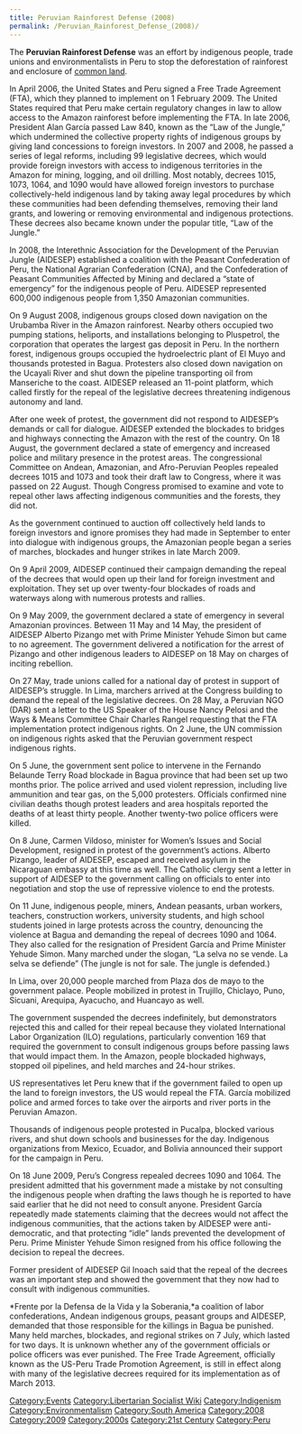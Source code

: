 ```yaml
---
title: Peruvian Rainforest Defense (2008)
permalink: /Peruvian_Rainforest_Defense_(2008)/
---
```


The **Peruvian Rainforest Defense** was an effort by indigenous people,
trade unions and environmentalists in Peru to stop the deforestation of
rainforest and enclosure of [common land](Commons.md "wikilink").

In April 2006, the United States and Peru signed a Free Trade Agreement
(FTA), which they planned to implement on 1 February 2009. The United
States required that Peru make certain regulatory changes in law to
allow access to the Amazon rainforest before implementing the FTA. In
late 2006, President Alan García passed Law 840, known as the “Law of
the Jungle,” which undermined the collective property rights of
indigenous groups by giving land concessions to foreign investors. In
2007 and 2008, he passed a series of legal reforms, including 99
legislative decrees, which would provide foreign investors with access
to indigenous territories in the Amazon for mining, logging, and oil
drilling. Most notably, decrees 1015, 1073, 1064, and 1090 would have
allowed foreign investors to purchase collectively-held indigenous land
by taking away legal procedures by which these communities had been
defending themselves, removing their land grants, and lowering or
removing environmental and indigenous protections. These decrees also
became known under the popular title, “Law of the Jungle.”

In 2008, the Interethnic Association for the Development of the Peruvian
Jungle (AIDESEP) established a coalition with the Peasant Confederation
of Peru, the National Agrarian Confederation (CNA), and the
Confederation of Peasant Communities Affected by Mining and declared a
“state of emergency” for the indigenous people of Peru. AIDESEP
represented 600,000 indigenous people from 1,350 Amazonian communities.

On 9 August 2008, indigenous groups closed down navigation on the
Urubamba River in the Amazon rainforest. Nearby others occupied two
pumping stations, heliports, and installations belonging to Pluspetrol,
the corporation that operates the largest gas deposit in Peru. In the
northern forest, indigenous groups occupied the hydroelectric plant of
El Muyo and thousands protested in Bagua. Protesters also closed down
navigation on the Ucayali River and shut down the pipeline transporting
oil from Manseriche to the coast. AIDESEP released an 11-point platform,
which called firstly for the repeal of the legislative decrees
threatening indigenous autonomy and land.

After one week of protest, the government did not respond to AIDESEP’s
demands or call for dialogue. AIDESEP extended the blockades to bridges
and highways connecting the Amazon with the rest of the country. On 18
August, the government declared a state of emergency and increased
police and military presence in the protest areas. The congressional
Committee on Andean, Amazonian, and Afro-Peruvian Peoples repealed
decrees 1015 and 1073 and took their draft law to Congress, where it was
passed on 22 August. Though Congress promised to examine and vote to
repeal other laws affecting indigenous communities and the forests, they
did not.

As the government continued to auction off collectively held lands to
foreign investors and ignore promises they had made in September to
enter into dialogue with indigenous groups, the Amazonian people began a
series of marches, blockades and hunger strikes in late March 2009.

On 9 April 2009, AIDESEP continued their campaign demanding the repeal
of the decrees that would open up their land for foreign investment and
exploitation. They set up over twenty-four blockades of roads and
waterways along with numerous protests and rallies.

On 9 May 2009, the government declared a state of emergency in several
Amazonian provinces. Between 11 May and 14 May, the president of AIDESEP
Alberto Pizango met with Prime Minister Yehude Simon but came to no
agreement. The government delivered a notification for the arrest of
Pizango and other indigenous leaders to AIDESEP on 18 May on charges of
inciting rebellion.

On 27 May, trade unions called for a national day of protest in support
of AIDESEP’s struggle. In Lima, marchers arrived at the Congress
building to demand the repeal of the legislative decrees. On 28 May, a
Peruvian NGO (DAR) sent a letter to the US Speaker of the House Nancy
Pelosi and the Ways & Means Committee Chair Charles Rangel requesting
that the FTA implementation protect indigenous rights. On 2 June, the UN
commission on indigenous rights asked that the Peruvian government
respect indigenous rights.

On 5 June, the government sent police to intervene in the Fernando
Belaunde Terry Road blockade in Bagua province that had been set up two
months prior. The police arrived and used violent repression, including
live ammunition and tear gas, on the 5,000 protesters. Officials
confirmed nine civilian deaths though protest leaders and area hospitals
reported the deaths of at least thirty people. Another twenty-two police
officers were killed.

On 8 June, Carmen Vildoso, minister for Women’s Issues and Social
Development, resigned in protest of the government’s actions. Alberto
Pizango, leader of AIDESEP, escaped and received asylum in the
Nicaraguan embassy at this time as well. The Catholic clergy sent a
letter in support of AIDESEP to the government calling on officials to
enter into negotiation and stop the use of repressive violence to end
the protests.

On 11 June, indigenous people, miners, Andean peasants, urban workers,
teachers, construction workers, university students, and high school
students joined in large protests across the country, denouncing the
violence at Bagua and demanding the repeal of decrees 1090 and 1064.
They also called for the resignation of President García and Prime
Minister Yehude Simon. Many marched under the slogan, “La selva no se
vende. La selva se defiende” (The jungle is not for sale. The jungle is
defended.)

In Lima, over 20,000 people marched from Plaza dos de mayo to the
government palace. People mobilized in protest in Trujillo, Chiclayo,
Puno, Sicuani, Arequipa, Ayacucho, and Huancayo as well.

The government suspended the decrees indefinitely, but demonstrators
rejected this and called for their repeal because they violated
International Labor Organization (ILO) regulations, particularly
convention 169 that required the government to consult indigenous groups
before passing laws that would impact them. In the Amazon, people
blockaded highways, stopped oil pipelines, and held marches and 24-hour
strikes.

US representatives let Peru knew that if the government failed to open
up the land to foreign investors, the US would repeal the FTA. García
mobilized police and armed forces to take over the airports and river
ports in the Peruvian Amazon.

Thousands of indigenous people protested in Pucalpa, blocked various
rivers, and shut down schools and businesses for the day. Indigenous
organizations from Mexico, Ecuador, and Bolivia announced their support
for the campaign in Peru.

On 18 June 2009, Peru’s Congress repealed decrees 1090 and 1064. The
president admitted that his government made a mistake by not consulting
the indigenous people when drafting the laws though he is reported to
have said earlier that he did not need to consult anyone. President
García repeatedly made statements claiming that the decrees would not
affect the indigenous communities, that the actions taken by AIDESEP
were anti-democratic, and that protecting “idle” lands prevented the
development of Peru. Prime Minister Yehude Simon resigned from his
office following the decision to repeal the decrees.

Former president of AIDESEP Gil Inoach said that the repeal of the
decrees was an important step and showed the government that they now
had to consult with indigenous communities.

*Frente por la Defensa de la Vida y la Soberania,*a coalition of labor
confederations, Andean indigenous groups, peasant groups and AIDESEP,
demanded that those responsible for the killings in Bagua be punished.
Many held marches, blockades, and regional strikes on 7 July, which
lasted for two days. It is unknown whether any of the government
officials or police officers was ever punished. The Free Trade
Agreement, officially known as the US-Peru Trade Promotion Agreement, is
still in effect along with many of the legislative decrees required for
its implementation as of March 2013.

[Category:Events](Category:Events.md "wikilink") [Category:Libertarian
Socialist Wiki](Category:Libertarian_Socialist_Wiki.md "wikilink")
[Category:Indigenism](Category:Indigenism.md "wikilink")
[Category:Environmentalism](Category:Environmentalism.md "wikilink")
[Category:South America](Category:South_America.md "wikilink")
[Category:2008](Category:2008.md "wikilink")
[Category:2009](Category:2009.md "wikilink")
[Category:2000s](Category:2000s.md "wikilink") [Category:21st
Century](Category:21st_Century.md "wikilink")
[Category:Peru](Category:Peru.md "wikilink")